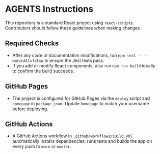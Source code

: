 # AGENTS Instructions

This repository is a standard React project using `react-scripts`. Contributors should follow these guidelines when making changes.

## Required Checks
- After any code or documentation modifications, run `npm test -- --watchAll=false` to ensure the Jest tests pass.
- If you add or modify React components, also run `npm run build` locally to confirm the build succeeds.

## GitHub Pages
- The project is configured for GitHub Pages via the `deploy` script and `homepage` in `package.json`. Update `homepage` to match your username before deploying.

## GitHub Actions
- A GitHub Actions workflow in `.github/workflows/build.yml` automatically installs dependencies, runs tests and builds the app on every push to `main` or `master`.


